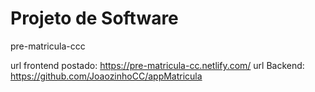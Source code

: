 # Projeto de Software

 pre-matricula-ccc

url frontend postado:
https://pre-matricula-cc.netlify.com/
url Backend:
https://github.com/JoaozinhoCC/appMatricula
